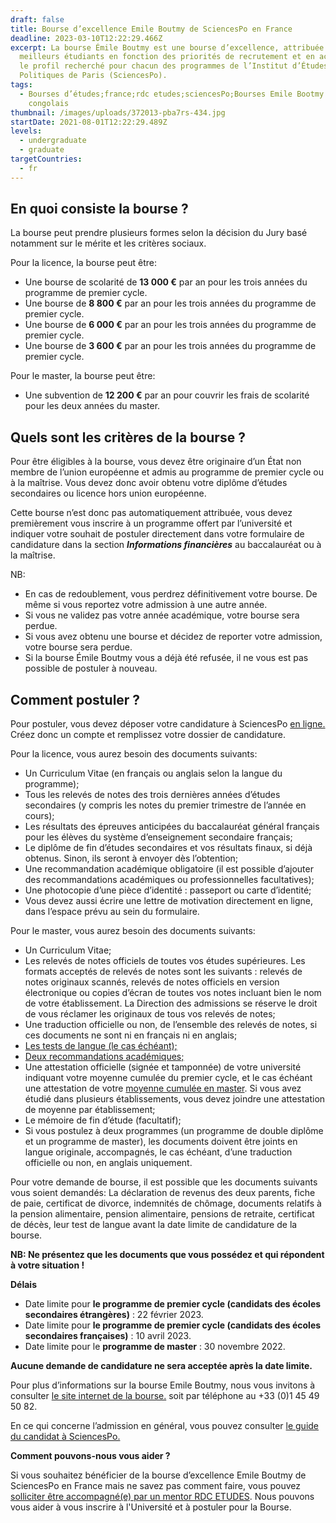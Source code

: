 ```yaml
---
draft: false
title: Bourse d’excellence Emile Boutmy de SciencesPo en France
deadline: 2023-03-10T12:22:29.466Z
excerpt: La bourse Émile Boutmy est une bourse d’excellence, attribuée aux
  meilleurs étudiants en fonction des priorités de recrutement et en accord avec
  le profil recherché pour chacun des programmes de l’Institut d’Études
  Politiques de Paris (SciencesPo).
tags:
  - Bourses d’études;france;rdc etudes;sciencesPo;Bourses Emile Bootmy pour
    congolais
thumbnail: /images/uploads/372013-pba7rs-434.jpg
startDate: 2021-08-01T12:22:29.489Z
levels:
  - undergraduate
  - graduate
targetCountries:
  - fr
---
```

## En quoi consiste la bourse ?

La bourse peut prendre plusieurs formes selon la décision du Jury basé notamment sur le mérite et les critères sociaux.

Pour la licence, la bourse peut être:

* Une bourse de scolarité de **13 000 €** par an pour les trois années du programme de premier cycle.
* Une bourse de **8 800 €** par an pour les trois années du programme de premier cycle.
* Une bourse de **6 000 €** par an pour les trois années du programme de premier cycle.
* Une bourse de **3 600 €** par an pour les trois années du programme de premier cycle. 

Pour le master, la bourse peut être:

* Une subvention de **12 200 €** par an pour couvrir les frais de scolarité pour les deux années du master.

## Quels sont les critères de la bourse ?

Pour être éligibles à la bourse, vous devez être originaire d’un État non membre de l’union européenne et admis au programme de premier cycle ou à la maîtrise. Vous devez donc avoir obtenu votre diplôme d’études secondaires ou licence hors union européenne.

Cette bourse n’est donc pas automatiquement attribuée, vous devez premièrement vous inscrire à un programme offert par l’université et indiquer votre souhait de postuler directement dans votre formulaire de candidature dans la section ***Informations financières*** au baccalauréat ou à la maîtrise. 

NB: 

* En cas de redoublement, vous perdrez définitivement votre bourse. De même si vous reportez votre admission à une autre année.
* Si vous ne validez pas votre année académique, votre bourse sera perdue.
* Si vous avez obtenu une bourse et décidez de reporter votre admission, votre bourse sera perdue.
* Si la bourse Émile Boutmy vous a déjà été refusée, il ne vous est pas possible de postuler à nouveau.

## Comment postuler ?

Pour postuler, vous devez déposer votre candidature à SciencesPo <a href="https://admission.sciencespo.fr/applicants/login" target="_blank" rel="noopener noreferrer">en ligne.</a> Créez donc un compte et remplissez votre dossier de candidature.

Pour la licence, vous aurez besoin des documents suivants:

* Un Curriculum Vitae (en français ou anglais selon la langue du programme); 
* Tous les relevés de notes des trois dernières années d’études secondaires (y compris les notes du premier trimestre de l’année en cours);
* Les résultats des épreuves anticipées du baccalauréat général français pour les élèves du système d’enseignement secondaire français;
* Le diplôme de fin d’études secondaires et vos résultats finaux, si déjà obtenus. Sinon, ils seront à envoyer dès l’obtention; 
* Une recommandation académique obligatoire (il est possible d’ajouter des recommandations académiques ou professionnelles facultatives);
* Une photocopie d’une pièce d’identité : passeport ou carte d’identité;
* Vous devez aussi écrire une lettre de motivation directement en ligne, dans l’espace prévu au sein du formulaire.

Pour le master, vous aurez besoin des documents suivants:

* Un Curriculum Vitae;
* Les relevés de notes officiels de toutes vos études supérieures. Les formats acceptés de relevés de notes sont les suivants : relevés de notes originaux scannés, relevés de notes officiels en version électronique ou copies d’écran de toutes vos notes incluant bien le nom de votre établissement. La Direction des admissions se réserve le droit de vous réclamer les originaux de tous vos relevés de notes;
* Une traduction officielle ou non, de l’ensemble des relevés de notes, si ces documents ne sont ni en français ni en anglais;
* <a href="https://www.sciencespo.fr/admissions/fr/master-international-langue.html" target="_blank" rel="noreferrer noopener">Les tests de langue (le cas échéant);</a>
* <a href="https://www.sciencespo.fr/admissions/fr/master-france-recommendations.html" target="_blank" rel="noreferrer noopener">Deux recommandations académiques;</a>
* Une attestation officielle (signée et tamponnée) de votre université indiquant votre moyenne cumulée du premier cycle, et le cas échéant une attestation de votre <a href="https://www.sciencespo.fr/admissions/fr/master-moyenne.html" target="_blank" rel="noreferrer noopener">moyenne cumulée en master</a>. Si vous avez étudié dans plusieurs établissements, vous devez joindre une attestation de moyenne par établissement;
* Le mémoire de fin d’étude (facultatif);
* Si vous postulez à deux programmes (un programme de double diplôme et un programme de master), les documents doivent être joints en langue originale, accompagnés, le cas échéant, d’une traduction officielle ou non, en anglais uniquement.

Pour votre demande de bourse, il est possible que les documents suivants vous soient demandés: La déclaration de revenus des deux parents, fiche de paie, certificat de divorce, indemnités de chômage, documents relatifs à la pension alimentaire, pension alimentaire, pensions de retraite, certificat de décès, leur test de langue avant la date limite de candidature de la bourse.

**NB: Ne présentez que les documents que vous possédez et qui répondent à votre situation !**

**Délais**

* Date limite pour **le programme de premier cycle (candidats des écoles secondaires étrangères)** : 22 février 2023.
* Date limite pour **le programme de premier cycle (candidats des écoles secondaires françaises)** : 10 avril 2023.
* Date limite pour le **programme de master** : 30 novembre 2022.

**Aucune demande de candidature ne sera acceptée après la date limite.**

Pour plus d’informations sur la bourse Emile Boutmy, nous vous invitons à consulter <a href="https://www.sciencespo.fr/students/fr/financer/bourses-aides-financieres/boutmy.html" target="_blank" rel="noreferrer noopener">le site internet de la bourse.</a> soit par téléphone au +33 (0)1 45 49 50 82.

En ce qui concerne l’admission en général, vous pouvez consulter <a href="https://www.sciencespo.fr/com/sciencespo-guide-candidat-fr.pd" target="_blank" rel="noreferrer noopener">le guide du candidat à SciencesPo.</a>

**Comment pouvons-nous vous aider ?**

Si vous souhaitez bénéficier de la bourse d’excellence Emile Boutmy de SciencesPo en France mais ne savez pas comment faire, vous pouvez [solliciter être accompagné(e) par un mentor RDC ETUDES](https://www.rdcetudes.com/assistance-process). Nous pouvons vous aider à vous inscrire à l'Université et à postuler pour la Bourse.